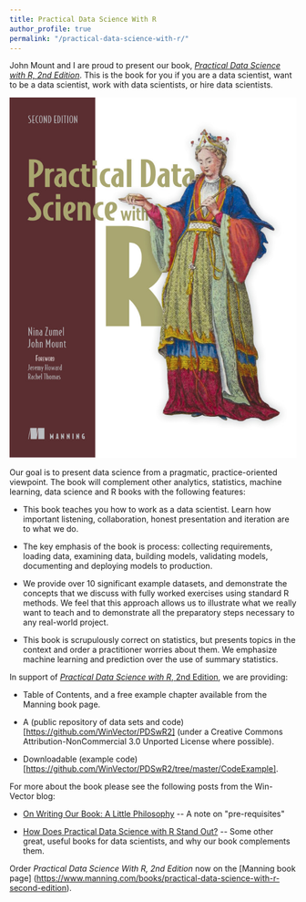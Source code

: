 ```yaml
---
title: Practical Data Science With R
author_profile: true
permalink: "/practical-data-science-with-r/"
---
```


John Mount and I are proud to present our book, [*Practical Data Science with R, 2nd Edition*](https://www.manning.com/books/practical-data-science-with-r-second-edition).  This is the book for you if you are a data scientist, want to be a data scientist, work with data scientists, or hire data scientists.

![Practical Data Science with R](images/zumel-pdsr-2ed-hi.jpg)

Our goal is to present data science from a pragmatic, practice-oriented viewpoint. The book will complement other analytics, statistics, machine learning, data science and R books with the following features:

* This book teaches you how to work as a data scientist. Learn how important listening, collaboration, honest presentation and iteration are to what we do.

* The key emphasis of the book is process: collecting requirements, loading data, examining data, building models, validating models, documenting and deploying models to production.

* We provide over 10 significant example datasets, and demonstrate the concepts that we discuss with fully worked exercises using standard R methods. We feel that this approach allows us to illustrate what we really want to teach and to demonstrate all the preparatory steps necessary to any real-world project.

* This book is scrupulously correct on statistics, but presents topics in the context and order a practitioner worries about them.  We emphasize machine learning and prediction over the use of summary statistics.

In support of [*Practical Data Science with R*, 2nd Edition](https://www.manning.com/books/practical-data-science-with-r-second-edition">), we are providing:


* Table of Contents, and a free example chapter available from the Manning book page.

* A (public repository of data sets and code)[https://github.com/WinVector/PDSwR2] (under a Creative Commons Attribution-NonCommercial 3.0 Unported License where possible).

* Downloadable (example code)[https://github.com/WinVector/PDSwR2/tree/master/CodeExample].

For more about the book please see the following posts from the Win-Vector blog:

* [On Writing Our Book: A Little Philosophy](http://www.win-vector.com/blog/2013/05/on-writing-our-book-a-little-philosophy/) -- A note on "pre-requisites"

* [How Does Practical Data Science with R Stand Out?](http://www.win-vector.com/blog/2014/06/how-does-practical-data-science-with-r-stand-out) -- Some other great, useful books for data scientists, and why our book complements them.


Order *Practical Data Science With R, 2nd Edition* now on the [Manning book page]
(https://www.manning.com/books/practical-data-science-with-r-second-edition).